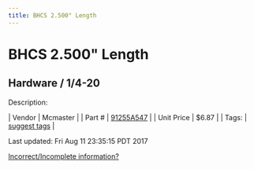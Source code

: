 ```yaml
---
title: BHCS 2.500" Length
---
```


# BHCS 2.500" Length
## Hardware / 1/4-20
Description: 	 

| Vendor | Mcmaster | 
| Part # | [91255A547](https://www.mcmaster.com/#91255A547) | 
| Unit Price | $6.87 | 
| Tags: | [suggest tags](https://docs.google.com/forms/d/e/1FAIpQLSeWyY8v3RgOty-MyWmh9U0iivNYN_molChYyS-0U-o-kOAv_g/viewform) | 

Last updated: Fri Aug 11 23:35:15 PDT 2017

 [Incorrect/Incomplete information?](https://docs.google.com/forms/d/e/1FAIpQLSeWyY8v3RgOty-MyWmh9U0iivNYN_molChYyS-0U-o-kOAv_g/viewform)